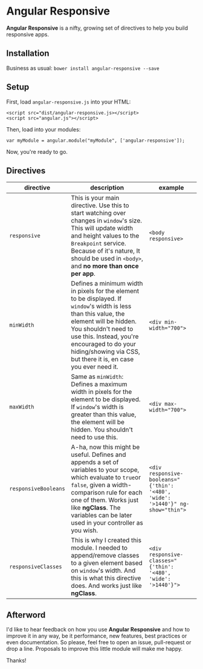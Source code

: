 Angular Responsive
==================

**Angular Responsive** is a nifty, growing set of directives to help you build responsive apps.

Installation
------------
Business as usual: `bower install angular-responsive --save`



Setup
-----
First, load `angular-responsive.js` into your HTML:

    <script src="dist/angular-responsive.js></script>
    <script src="angular.js"></script>

Then, load into your modules:
    
    var myModule = angular.module("myModule", ['angular-responsive']);

Now, you're ready to go.



Directives
----------

| directive | description | example
|---|---|---|
|`responsive`|This is your main directive. Use this to start watching over changes in `window`'s size. This will update width and height values to the `Breakpoint` service. Because of it's nature, It should be used in `<body>`, and **no more than once per app**. | `<body responsive>`
|`minWidth`|Defines a minimum width in pixels for the element to be displayed. If `window`'s width is less than this value, the element will be hidden. You shouldn't need to use this. Instead, you're encouraged to do your hiding/showing via CSS, but there it is, en case you ever need it. | `<div min-width="700">`|
|`maxWidth`| Same as `minWidth`: Defines a maximum width in pixels for the element to be displayed. If `window`'s width is greater than this value, the element will be hidden. You shouldn't need to use this. | `<div max-width="700">`|
|`responsiveBooleans`|A-ha, now this might be useful. Defines and appends a set of variables to your scope, which evaluate to `true`or `false`, given a width-comparison rule for each one of them. Works just like **ngClass**. The variables can be later used in your controller as you wish. | `<div responsive-booleans="{'thin': '<480', 'wide': '>1440'}" ng-show="thin">`|
|`responsiveClasses`|This is why I created this module. I needed to append/remove classes to a given element based on `window`'s width. And this is what this directive does. And works just like **ngClass**. | `<div responsive-classes="{'thin': '<480', 'wide': '>1440'}">`|



Afterword
---------
I'd like to hear feedback on how you use **Angular Responsive** and how to improve it in any way, be it performance, new features, best practices or even documentation. So please, feel free to open an issue, pull-request or drop a line. Proposals to improve this little module will make me happy.

Thanks!